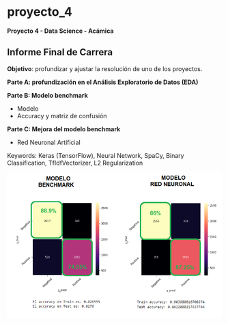 # proyecto_4
**Proyecto 4 - Data Science - Acámica**

## Informe Final de Carrera

**Objetivo**: profundizar y ajustar la resolución de uno de los proyectos. 

**Parte A: profundización en el Análisis Exploratorio de Datos (EDA)**

**Parte B: Modelo benchmark**

- Modelo
- Accuracy y matriz de confusión

**Parte C: Mejora del modelo benchmark**

- Red Neuronal Artificial

Keywords: Keras (TensorFlow), Neural Network, SpaCy, Binary Classification, TfIdfVectorizer, L2 Regularization

![Imagen](https://github.com/victoriacabodevila/proyecto_4/blob/main/Image.png)


